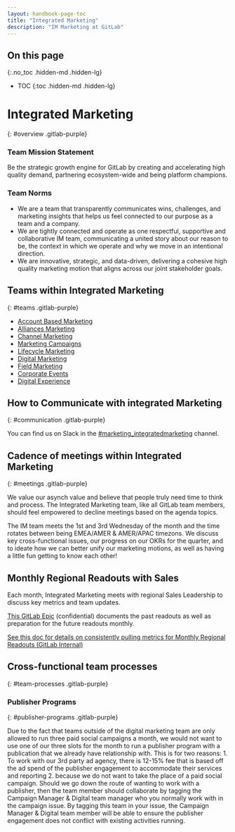 ```yaml
---
layout: handbook-page-toc
title: "Integrated Marketing"
description: "IM Marketing at GitLab"
---
```


## On this page
{:.no_toc .hidden-md .hidden-lg}

- TOC
{:toc .hidden-md .hidden-lg}

# Integrated Marketing
{: #overview .gitlab-purple}
<!-- DO NOT CHANGE THIS ANCHOR -->
### Team Mission Statement 
Be the strategic growth engine for GitLab by creating and accelerating high quality demand, partnering ecosystem-wide and being platform champions.

### Team Norms
* We are a team that transparently communicates wins, challenges, and marketing insights that helps us feel connected to our purpose as a team and a company. 
* We are tightly connected and operate as one respectful, supportive and collaborative IM team, communicating a united story about our reason to be, the context in which we operate and why we move in an intentional direction.
* We are innovative, strategic, and data-driven, delivering a cohesive high quality marketing motion that aligns across our joint stakeholder goals.

## Teams within Integrated Marketing 
{: #teams .gitlab-purple}
<!-- DO NOT CHANGE THIS ANCHOR -->

- [Account Based Marketing](/handbook/marketing/account-based-marketing/)
- [Alliances Marketing](/handbook/marketing/channel-marketing/#alliances-partner-marketing-roles-and-responsibilities)
- [Channel Marketing](/handbook/marketing/channel-marketing/)
- [Marketing Campaigns](/handbook/marketing/demand-generation/campaigns/)
- [Lifecycle Marketing](/handbook/marketing/lifecycle-marketing/)
- [Digital Marketing](https://about.gitlab.com/handbook/marketing/demand-generation/digital-marketing/)
- [Field Marketing](/handbook/marketing/field-marketing/)
- [Corporate Events](/handbook/marketing/corporate-marketing/corp-event-marketing/) 
- [Digital Experience](/handbook/marketing/digital-experience/)

## How to Communicate with integrated Marketing
{: #communication .gitlab-purple}
<!-- DO NOT CHANGE THIS ANCHOR -->
You can find us on Slack in the [#marketing_integratedmarketing](https://gitlab.slack.com/archives/C03HJQW0DLZ) channel.

## Cadence of meetings within Integrated Marketing
{: #meetings .gitlab-purple}
<!-- DO NOT CHANGE THIS ANCHOR --> 
We value our asynch value and believe that people truly need time to think and process. The Integrated Marketing team, like all GitLab team members, should feel empowered to decline meetings based on the agenda topics. 

The IM team meets the 1st and 3rd Wednesday of the month and the time rotates between being EMEA/AMER & AMER/APAC timezons. We discuss key cross-functional issues, our progress on our OKRs for the quarter, and to ideate how we can better unify our marketing motions, as well as having a little fun getting to know each other! 

## Monthly Regional Readouts with Sales

Each month, Integrated Marketing meets with regional Sales Leadership to discuss key metrics and team updates.

[This GitLab Epic](https://gitlab.com/groups/gitlab-com/marketing/-/epics/3352) (confidential) documents the past readouts as well as preparation for the future readouts monthly.

[See this doc for details on consistently pulling metrics for Monthly Regional Readouts (GitLab Internal)](https://docs.google.com/document/d/1PcsPa8zRSY3A0sIocWBuukfC8LoUus-yUZoWc6ZYNck/edit#)

## Cross-functional team processes
{: #team-processes .gitlab-purple}
<!-- DO NOT CHANGE THIS ANCHOR --> 

### Publisher Programs
{: #publisher-programs .gitlab-purple}
<!-- DO NOT CHANGE THIS ANCHOR -->  
Due to the fact that teams outside of the digital marketing team are only allowed to run three paid social campaigns a month, we would not want to use one of our three slots for the month to run a publisher program with a publication that we already have relationship with. This is for two reasons: 1. To work with our 3rd party ad agency, there is 12-15% fee that is based off the ad spend of the publisher engagement to accommodate their services and reporting 2. because we do not want to take the place of a paid social campaign. Should we go down the route of wanting to work with a publisher, then the team member should collaborate by tagging the Campaign Manager & Digital team manager who you normally work with in the campaign issue. By tagging this team in your issue, the Campaign Manager & Digital team member will be able to ensure the publisher engagement does not conflict with existing activities running.
